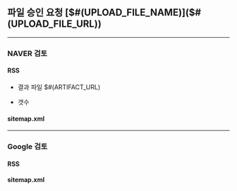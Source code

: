 ## 파일 승인 요청 [$#(UPLOAD_FILE_NAME)]($#(UPLOAD_FILE_URL))

---
### NAVER 검토

#### RSS
- 결과 파일
    $#(ARTIFACT_URL)

- 갯수


#### sitemap.xml

---
### Google 검토

#### RSS

#### sitemap.xml